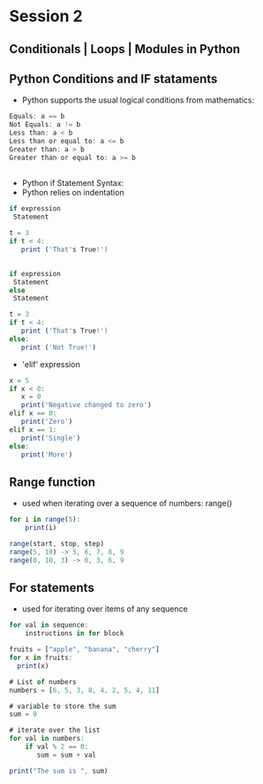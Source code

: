 # Session 2
## Conditionals | Loops | Modules in Python


##
## Python Conditions and IF stataments
 - Python supports the usual logical conditions from mathematics:
 
 ```js
 Equals: a == b
Not Equals: a != b
Less than: a < b
Less than or equal to: a <= b
Greater than: a > b
Greater than or equal to: a >= b
```

##
- Python if Statement Syntax:
- Python relies on indentation


```js
if expression
 Statement
```

```js
t = 3
if t < 4:
   print ('That's True!')
```
##
```js
if expression
 Statement
else 
 Statement
```

```js
t = 3
if t < 4:
   print ('That's True!')
else:
   print ('Not True!')
```

- 'elif' expression

```js
x = 5
if x < 0:
   x = 0
   print('Negative changed to zero')
elif x == 0:
   print('Zero')
elif x == 1:
   print('Single')
else:
   print('More')
```

##
## Range function

- used when iterating over a sequence of numbers: range()
```js
for i in range(5):
    print(i)
```

```js
range(start, stop, step)
range(5, 10) -> 5, 6, 7, 8, 9
range(0, 10, 3) -> 0, 3, 6, 9
```

##
## For statements

- used for iterating over items of any sequence

```js
for val in sequence:
    instructions in for block
```

```js
fruits = ["apple", "banana", "cherry"]
for x in fruits:
  print(x)
```

```js
# List of numbers
numbers = [6, 5, 3, 8, 4, 2, 5, 4, 11]

# variable to store the sum
sum = 0

# iterate over the list
for val in numbers:
    if val % 2 == 0:
       sum = sum + val

print("The sum is ", sum)
```


